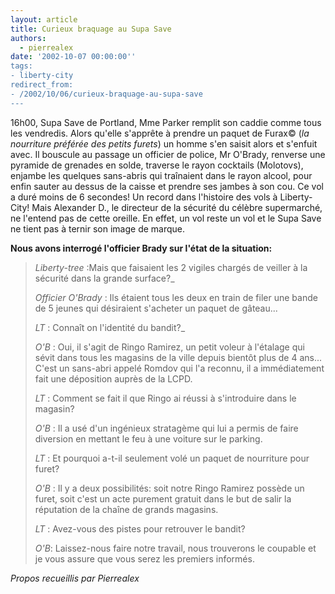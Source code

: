 ```yaml
---
layout: article
title: Curieux braquage au Supa Save
authors:
  - pierrealex
date: '2002-10-07 00:00:00''
tags:
- liberty-city
redirect_from:
- /2002/10/06/curieux-braquage-au-supa-save
---
```


16h00, Supa Save de Portland, Mme Parker remplit son caddie comme tous les vendredis. Alors qu'elle s'apprête à prendre un paquet de Furax© (_la nourriture préférée des petits furets_) un homme s'en saisit alors et s'enfuit avec. Il bouscule au passage un officier de police, Mr O'Brady, renverse une pyramide de grenades en solde, traverse le rayon cocktails (Molotovs), enjambe les quelques sans-abris qui traînaient dans le rayon alcool, pour enfin sauter au dessus de la caisse et prendre ses jambes à son cou. Ce vol a duré moins de 6 secondes! Un record dans l'histoire des vols à Liberty-City! Mais Alexander D., le directeur de la sécurité du célèbre supermarché, ne l'entend pas de cette oreille. En effet, un vol reste un vol et le Supa Save ne tient pas à ternir son image de marque.

**Nous avons interrogé l'officier Brady sur l'état de la situation:**

> _Liberty-tree_ :Mais que faisaient les 2 vigiles chargés de veiller à la sécurité dans la grande surface?\_
> 
> _Officier O'Brady_ : Ils étaient tous les deux en train de filer une bande de 5 jeunes qui désiraient s'acheter un paquet de gâteau...
> 
> _LT_ : Connaît on l'identité du bandit?\_
> 
> _O'B_ : Oui, il s'agit de Ringo Ramirez, un petit voleur à l'étalage qui sévit dans tous les magasins de la ville depuis bientôt plus de 4 ans... C'est un sans-abri appelé Romdov qui l'a reconnu, il a immédiatement fait une déposition auprès de la LCPD.
> 
> _LT_ : Comment se fait il que Ringo ai réussi à s'introduire dans le magasin?
> 
> _O'B_ : Il a usé d'un ingénieux stratagème qui lui a permis de faire diversion en mettant le feu à une voiture sur le parking.
> 
> _LT_ : Et pourquoi a-t-il seulement volé un paquet de nourriture pour furet?
> 
> _O'B_ : Il y a deux possibilités: soit notre Ringo Ramirez possède un furet, soit c'est un acte purement gratuit dans le but de salir la réputation de la chaîne de grands magasins.
> 
> _LT_ : Avez-vous des pistes pour retrouver le bandit?
> 
> _O'B_: Laissez-nous faire notre travail, nous trouverons le coupable et je vous assure que vous serez les premiers informés.

_Propos recueillis par Pierrealex_